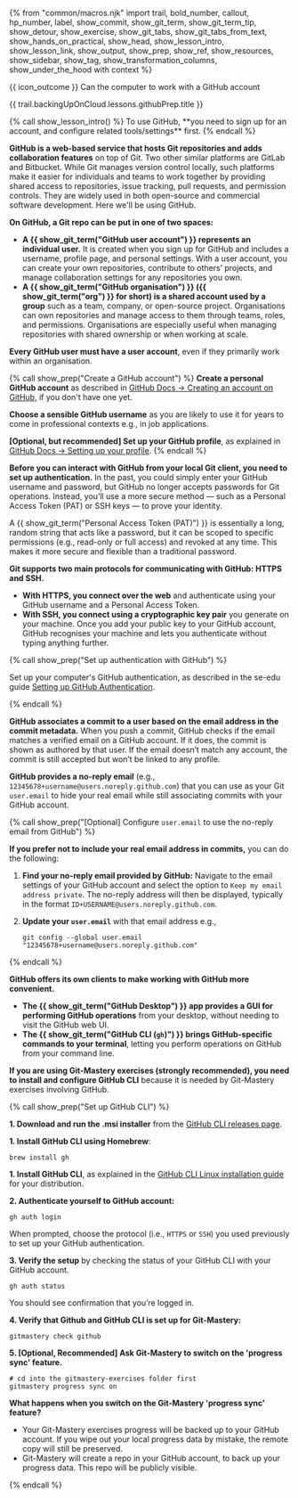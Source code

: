 {% from "common/macros.njk" import trail, bold_number, callout, hp_number, label, show_commit, show_git_term, show_git_term_tip, show_detour, show_exercise, show_git_tabs, show_git_tabs_from_text, show_hands_on_practical, show_head, show_lesson_intro, show_lesson_link, show_output, show_prep, show_ref, show_resources, show_sidebar, show_tag, show_transformation_columns, show_under_the_hood with context %}

<span id="prereqs"></span>

<span id="outcomes">{{ icon_outcome }} Can the computer to work with a GitHub account</span>

<span id="title">{{ trail.backingUpOnCloud.lessons.githubPrep.title }}</span>

<div id="body">
{% call show_lesson_intro() %}
To use GitHub, **you need to sign up for an account, and configure related tools/settings** first.
{% endcall %}

**GitHub is a web-based service that hosts Git repositories and adds collaboration features** on top of Git. Two other similar platforms are GitLab and Bitbucket. While Git manages version control locally, such platforms make it easier for individuals and teams to work together by providing shared access to repositories, issue tracking, pull requests, and permission controls. They are widely used in both open-source and commercial software development. Here we'll be using GitHub.

**On GitHub, a Git repo can be put in one of two spaces:**

* **A {{ show_git_term("GitHub user account") }} represents an individual user.** It is created when you sign up for GitHub and includes a username, profile page, and personal settings. With a user account, you can create your own repositories, contribute to others’ projects, and manage collaboration settings for any repositories you own.
* **A {{ show_git_term("GitHub organisation") }} ({{ show_git_term("org") }} for short) is a shared account used by a group** such as a team, company, or open-source project. Organisations can own repositories and manage access to them through teams, roles, and permissions. Organisations are especially useful when managing repositories with shared ownership or when working at scale.

**Every GitHub user must have a user account**, even if they primarily work within an organisation.

{% call show_prep("Create a GitHub account") %}
**Create a personal GitHub account** as described in [GitHub Docs → Creating an account on GitHub](https://docs.github.com/en/get-started/start-your-journey/creating-an-account-on-github), if you don't have one yet.

<box type="tip" seamless>

**Choose a sensible GitHub username** as you are likely to use it for years to come in professional contexts e.g., in job applications.
</box>

**[Optional, but recommended] Set up your GitHub profile**, as explained in [GitHub Docs → Setting up your profile](https://docs.github.com/en/get-started/start-your-journey/setting-up-your-profile).
{% endcall %}<!-- show_prep GitHub account -->

**Before you can interact with GitHub from your local Git client, you need to set up authentication.**  In the past, you could simply enter your GitHub username and password, but GitHub no longer accepts passwords for Git operations. Instead, you’ll use a more secure method — such as a Personal Access Token (PAT) or SSH keys — to prove your identity.

<box type="info" seamless>

A {{ show_git_term("Personal Access Token (PAT)") }} is essentially a long, random string that acts like a password, but it can be scoped to specific permissions (e.g., read-only or full access) and revoked at any time. This makes it more secure and flexible than a traditional password.
</box>

**Git supports two main protocols for communicating with GitHub: HTTPS and SSH.**

* **With HTTPS, you connect over the web** and authenticate using your GitHub username and a Personal Access Token.
* **With SSH, you connect using a cryptographic key pair** you generate on your machine. Once you add your public key to your GitHub account, GitHub recognises your machine and lets you authenticate without typing anything further.

{% call show_prep("Set up authentication with GitHub") %}

Set up your computer's GitHub authentication, as described in the se-edu guide [Setting up GitHub Authentication](https://se-education.org/guides/tutorials/githubAuthentication.html).

{% endcall %}<!-- show_prep GitHub authentication -->


**GitHub associates a commit to a user based on the email address in the commit metadata.** When you push a commit, GitHub checks if the email matches a verified email on a GitHub account. If it does, the commit is shown as authored by that user. If the email doesn’t match any account, the commit is still accepted but won’t be linked to any profile.

**GitHub provides a no-reply email** (e.g., `12345678+username@users.noreply.github.com`) that you can use as your Git `user.email` to hide your real email while still associating commits with your GitHub account.

{% call show_prep("[Optional] Configure `user.email` to use the no-reply email from GitHub") %}

**If you prefer not to include your real email address in commits,** you can do the following:

1. **Find your no-reply email provided by GitHub:**  Navigate to the email settings of your GitHub account and select the option to `Keep my email address private`. The no-reply address will then be displayed, typically in the format `ID+USERNAME@users.noreply.github.com`.<br>
   <pic src="images/seeNoReplyEmail.png"/>

1. **Update your `user.email`** with that email address e.g.,
   ```bash{.no-line-numbers}
   git config --global user.email "12345678+username@users.noreply.github.com"
   ```
{% endcall %}<!-- show_prep use a no-reply email -->

**GitHub offers its own clients to make working with GitHub more convenient.**

* **The {{ show_git_term("GitHub Desktop") }} app provides a GUI for performing GitHub operations** from your desktop, without needing to visit the GitHub web UI.
* **The {{ show_git_term("GitHub CLI (`gh`)") }} brings GitHub-specific commands to your terminal**, letting you perform operations on GitHub from your command line.

<div class="non-printable" tags="git-mastery">

**If you are using Git-Mastery exercises (strongly recommended), you need to install and configure GitHub CLI** because it is needed by Git-Mastery exercises involving GitHub.

{% call show_prep("Set up GitHub CLI") %}

<tabs>
  <tab header=":fab-windows: Windows">

**1. Download and run the .msi installer** from the [GitHub CLI releases page](https://github.com/cli/cli/releases).
  </tab>
  <tab header=":fab-apple: MacOS">

**1. Install GitHub CLI using Homebrew**:

```bash{.no-line-numbers}
brew install gh
```
  </tab>
  <tab header=":fab-linux: Linux">

**1. Install GitHub CLI**, as explained in the [GitHub CLI Linux installation guide](https://github.com/cli/cli/blob/trunk/docs/install_linux.md) for your distribution.
  </tab>
</tabs>



**2. Authenticate yourself to GitHub account:**
```bash{.no-line-numbers}
gh auth login
```

When prompted, choose the protocol (i.e., `HTTPS` or `SSH`) you used previously to set up your GitHub authentication.

**3. Verify the setup** by checking the status of your GitHub CLI with your GitHub account.

```bash{.no-line-numbers}
gh auth status
```
You should see confirmation that you’re logged in.

**4. Verify that Github and GitHub CLI is set up for Git-Mastery:**

```bash{.no-line-numbers}
gitmastery check github
```

**5. [Optional, Recommended] Ask Git-Mastery to switch on the 'progress sync' feature.**

```bash{.no-line-numbers}
# cd into the gitmastery-exercises folder first
gitmastery progress sync on
```

<box type="info" seamless>

**What happens when you switch on the Git-Mastery 'progress sync' feature?**

* Your Git-Mastery exercises progress will be backed up to your GitHub account. If you wipe out your local progress data by mistake, the remote copy will still be preserved.
* Git-Mastery will create a repo in your GitHub account, to back up your progress data. This repo will be publicly visible.

</box>
{% endcall %}<!-- show_prep GitHub CLI -->
</div><!-- non-printalbe GitHub CLI info -->

</div>

<div id="extras">
</div>
